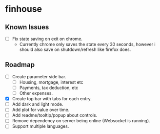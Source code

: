 # finhouse


## Known Issues 

- [ ] Fix state saving on exit on chrome. 
    - Currently chrome only saves the state every 30 seconds, however i should also save on shutdown/refresh like firefox does.

## Roadmap

- [ ] Create parameter side bar.
    - [ ] Housing, mortgage, interest etc
    - [ ] Payments, tax deduction, etc
    - [ ] Other expenses.
- [x] Create top bar with tabs for each entry.
- [ ] Add dark and light mode.
- [ ] Add plot for value over time.
- [ ] Add readme/tooltip/popup about controls.
- [ ] Remove dependency on server being online (Websocket is running).
- [ ] Support multiple languages.
